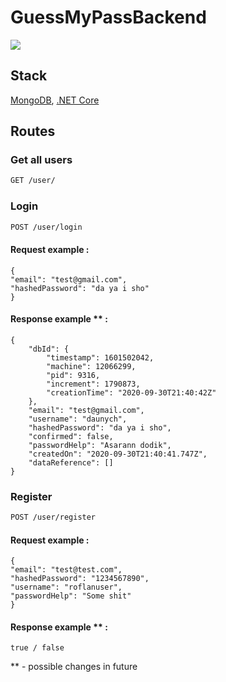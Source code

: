 # GuessMyPassBackend

![](https://github.com/NaUKMA-NIT-20/GuessMyPass/blob/Backend-3/GuessMyPassBackend/Img/123414.jpg)


## Stack

[MongoDB](https://www.mongodb.com/), [.NET Core](https://dotnet.microsoft.com/)



## Routes


### Get all users

```bash
GET /user/
```

### Login


```bash
POST /user/login 
```
#### Request example : 

```
{
"email": "test@gmail.com",
"hashedPassword": "da ya i sho" 
}
```

#### Response example ** : 

```
{
    "dbId": {
        "timestamp": 1601502042,
        "machine": 12066299,
        "pid": 9316,
        "increment": 1790873,
        "creationTime": "2020-09-30T21:40:42Z"
    },
    "email": "test@gmail.com",
    "username": "daunych",
    "hashedPassword": "da ya i sho",
    "confirmed": false,
    "passwordHelp": "Asarann dodik",
    "createdOn": "2020-09-30T21:40:41.747Z",
    "dataReference": []
}
```

### Register
```bash
POST /user/register
```

#### Request example : 

```
{
"email": "test@test.com",
"hashedPassword": "1234567890",
"username": "roflanuser",
"passwordHelp": "Some shit"
}
```

#### Response example ** : 

```
true / false                
```

** - possible changes in future
